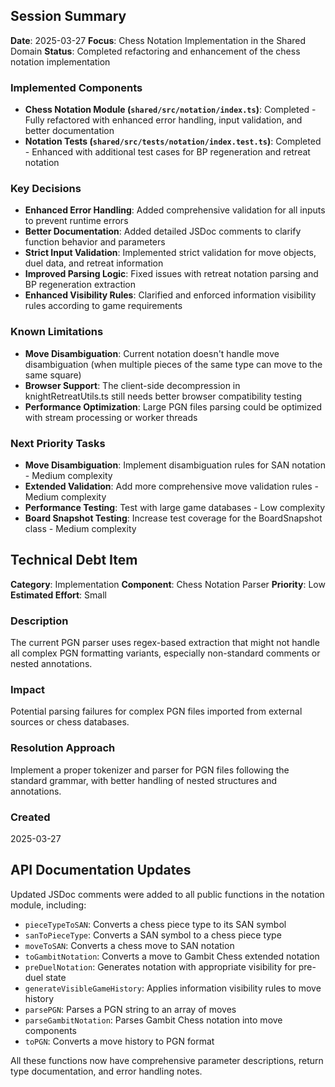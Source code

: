## Session Summary

**Date**: 2025-03-27
**Focus**: Chess Notation Implementation in the Shared Domain
**Status**: Completed refactoring and enhancement of the chess notation implementation

### Implemented Components
- **Chess Notation Module (`shared/src/notation/index.ts`)**: Completed - Fully refactored with enhanced error handling, input validation, and better documentation
- **Notation Tests (`shared/src/tests/notation/index.test.ts`)**: Completed - Enhanced with additional test cases for BP regeneration and retreat notation

### Key Decisions
- **Enhanced Error Handling**: Added comprehensive validation for all inputs to prevent runtime errors
- **Better Documentation**: Added detailed JSDoc comments to clarify function behavior and parameters
- **Strict Input Validation**: Implemented strict validation for move objects, duel data, and retreat information
- **Improved Parsing Logic**: Fixed issues with retreat notation parsing and BP regeneration extraction
- **Enhanced Visibility Rules**: Clarified and enforced information visibility rules according to game requirements

### Known Limitations
- **Move Disambiguation**: Current notation doesn't handle move disambiguation (when multiple pieces of the same type can move to the same square)
- **Browser Support**: The client-side decompression in knightRetreatUtils.ts still needs better browser compatibility testing
- **Performance Optimization**: Large PGN files parsing could be optimized with stream processing or worker threads

### Next Priority Tasks
- **Move Disambiguation**: Implement disambiguation rules for SAN notation - Medium complexity
- **Extended Validation**: Add more comprehensive move validation rules - Medium complexity
- **Performance Testing**: Test with large game databases - Low complexity
- **Board Snapshot Testing**: Increase test coverage for the BoardSnapshot class - Medium complexity

## Technical Debt Item

**Category**: Implementation
**Component**: Chess Notation Parser
**Priority**: Low
**Estimated Effort**: Small

### Description
The current PGN parser uses regex-based extraction that might not handle all complex PGN formatting variants, especially non-standard comments or nested annotations.

### Impact
Potential parsing failures for complex PGN files imported from external sources or chess databases.

### Resolution Approach
Implement a proper tokenizer and parser for PGN files following the standard grammar, with better handling of nested structures and annotations.

### Created
2025-03-27

## API Documentation Updates

Updated JSDoc comments were added to all public functions in the notation module, including:
- `pieceTypeToSAN`: Converts a chess piece type to its SAN symbol
- `sanToPieceType`: Converts a SAN symbol to a chess piece type
- `moveToSAN`: Converts a chess move to SAN notation
- `toGambitNotation`: Converts a move to Gambit Chess extended notation
- `preDuelNotation`: Generates notation with appropriate visibility for pre-duel state
- `generateVisibleGameHistory`: Applies information visibility rules to move history
- `parsePGN`: Parses a PGN string to an array of moves
- `parseGambitNotation`: Parses Gambit Chess notation into move components
- `toPGN`: Converts a move history to PGN format

All these functions now have comprehensive parameter descriptions, return type documentation, and error handling notes. 